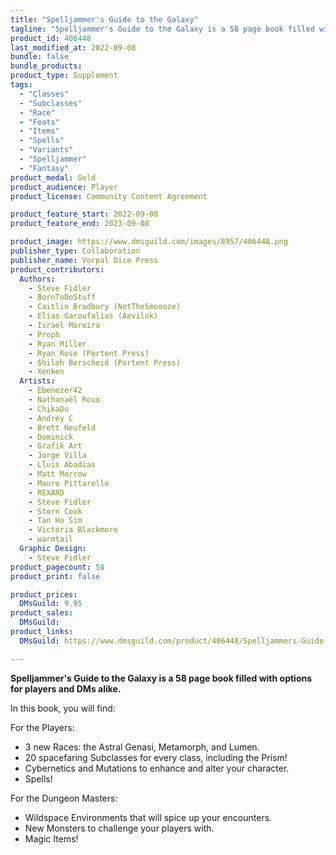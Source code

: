 ```yaml
---
title: "Spelljammer's Guide to the Galaxy"
tagline: "Spelljammer's Guide to the Galaxy is a 58 page book filled with options for players and DMs alike."
product_id: 406448
last_modified_at: 2022-09-08
bundle: false
bundle_products:
product_type: Supplement
tags:
  - "Classes"
  - "Subclasses"
  - "Race"
  - "Feats"
  - "Items"
  - "Spells"
  - "Variants"
  - "Spelljammer"
  - "Fantasy"
product_medal: Gold
product_audience: Player
product_license: Community Content Agreement

product_feature_start: 2022-09-08
product_feature_end: 2023-09-08

product_image: https://www.dmsguild.com/images/8957/406448.png
publisher_type: Collaboration
publisher_name: Vorpal Dice Press
product_contributors:
  Authors: 
    - Steve Fidler
    - BornToDoStuff
    - Caitlin Bradbury (NotTheSmoooze)
    - Elias Garoufalias (Aevilok)
    - Israel Moreira
    - Proph
    - Ryan Miller
    - Ryan Rose (Portent Press)
    - Shiloh Berscheid (Portent Press)
    - Xenken
  Artists: 
    - Ebenezer42
    - Nathanaël Roux
    - ChikaDu
    - Andrey C
    - Brett Neufeld
    - Dominick
    - Grafik Art
    - Jorge Villa
    - Lluis Abadias
    - Matt Morrow
    - Mauro Pittarello
    - REXARD
    - Steve Fidler
    - Storn Cook
    - Tan Ho Sim
    - Victoria Blackmore
    - warmtail
  Graphic Design: 
    - Steve Fidler
product_pagecount: 58
product_print: false

product_prices:
  DMsGuild: 9.95
product_sales:
  DMsGuild:
product_links:
  DMsGuild: https://www.dmsguild.com/product/406448/Spelljammers-Guide-to-the-Galaxy?affiliate_id=1713687&src=VDPWebsite

---
```


**Spelljammer's Guide to the Galaxy is a 58 page book filled with options for players and DMs alike.**

In this book, you will find:

For the Players:

- 3 new Races: the Astral Genasi, Metamorph, and Lumen.
- 20 spacefaring Subclasses for every class, including the Prism!
- Cybernetics and Mutations to enhance and alter your character.
- Spells!

For the Dungeon Masters:

- Wildspace Environments that will spice up your encounters.
- New Monsters to challenge your players with.
- Magic Items!
